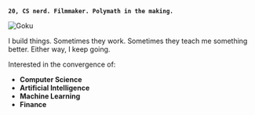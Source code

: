 **`20, CS nerd. Filmmaker. Polymath in the making.`**

![Goku](https://media3.giphy.com/media/v1.Y2lkPTc5MGI3NjExend2OWo3YXFwcWdla2Fjdm92eTR1c3Y0aWcxOGhobzVzNng0YXRybyZlcD12MV9pbnRlcm5hbF9naWZfYnlfaWQmY3Q9Zw/DzeKll1HYxiYo/giphy.gif)

I build things. Sometimes they work. 
Sometimes they teach me something better. Either way, I keep going.

Interested in the convergence of:
- **Computer Science**
- **Artificial Intelligence**
- **Machine Learning**
- **Finance**
